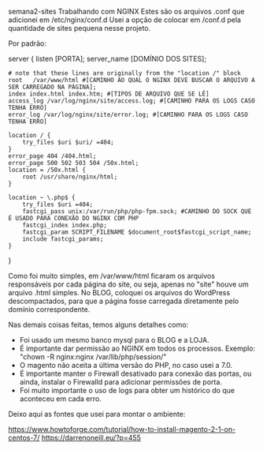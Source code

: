 semana2-sites
Trabalhando com NGINX
Estes são os arquivos .conf que adicionei em /etc/nginx/conf.d 
Usei a opção de colocar em /conf.d pela quantidade de sites pequena nesse projeto. 

Por padrão:

server {
    listen       [PORTA];
    server_name  [DOMÍNIO DOS SITES];

    # note that these lines are originally from the "location /" block
    root   /var/www/html #[CAMINHO AO QUAL O NGINX DEVE BUSCAR O ARQUIVO A SER CARREGADO NA PÁGINA];
    index index.html index.htm; #[TIPOS DE ARQUIVO QUE SE LÊ]
    access_log /var/log/nginx/site/access.log; #[CAMINHO PARA OS LOGS CASO TENHA ERRO]
    error_log /var/log/nginx/site/error.log; #[CAMINHO PARA OS LOGS CASO TENHA ERRO]

    location / {
        try_files $uri $uri/ =404;
    }
    error_page 404 /404.html;
    error_page 500 502 503 504 /50x.html;
    location = /50x.html {
        root /usr/share/nginx/html;
    }

    location ~ \.php$ {
        try_files $uri =404;
        fastcgi_pass unix:/var/run/php/php-fpm.sock; #CAMINHO DO SOCK QUE É USADO PARA CONEXÃO DO NGINX COM PHP
        fastcgi_index index.php;
        fastcgi_param SCRIPT_FILENAME $document_root$fastcgi_script_name;
        include fastcgi_params;
    }
}

Como foi muito simples, em /var/www/html ficaram os arquivos responsáveis por cada página do site, ou seja, apenas no "site" houve um arquivo .html simples. No BLOG, coloquei os arquivos do WordPress descompactados, para que a página fosse carregada diretamente pelo domínio correspondente. 

Nas demais coisas feitas, temos alguns detalhes como: 

- Foi usado um mesmo banco mysql para o BLOG e a LOJA.
- É importante dar permissão ao NGINX em todos os processos. Exemplo: "chown -R nginx:nginx /var/lib/php/session/"
- O magento não aceita a última versão do PHP, no caso usei a 7.0.
- É importante manter o Firewall desativado para conexão das portas, ou ainda, instalar o Firewalld para adicionar permissões de porta. 
- Foi muito importante o uso de logs para obter um histórico do que aconteceu em cada erro. 

Deixo aqui as fontes que usei para montar o ambiente:

https://www.howtoforge.com/tutorial/how-to-install-magento-2-1-on-centos-7/
https://darrenoneill.eu/?p=455


